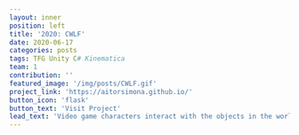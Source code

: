 ```yaml
---
layout: inner
position: left
title: '2020: CWLF'
date: 2020-06-17
categories: posts
tags: TFG Unity C# Kinematica
team: 1
contribution: ''
featured_image: '/img/posts/CWLF.gif'
project_link: 'https://aitorsimona.github.io/'
button_icon: 'flask'
button_text: 'Visit Project'
lead_text: 'Video game characters interact with the objects in the world in many different ways. They climb, vault and hold onto objects. They slide on ice, and dive into water. The idea behind this work is to provide a modular and easy to use framework that simplifies the process of creating all of these different interactions.'
---
```

